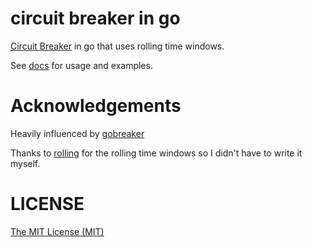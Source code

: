 # circuit breaker in go

[Circuit Breaker](https://en.wikipedia.org/wiki/Circuit_breaker_design_pattern) in go that uses rolling time windows.

See [docs]() for usage and examples.

# Acknowledgements

Heavily influenced by [gobreaker](https://github.com/sony/gobreaker)

Thanks to [rolling](https://github.com/asecurityteam/rolling) for the rolling time windows so I didn't have to write it myself.
 
# LICENSE

[The MIT License (MIT)](./LICENSE)
